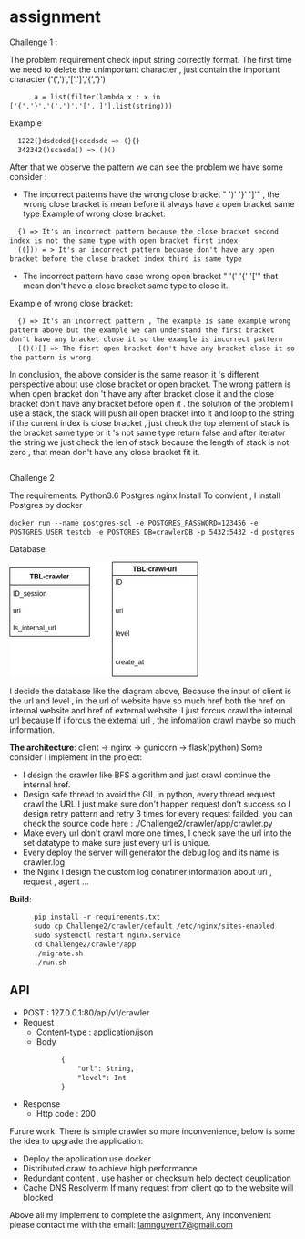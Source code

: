 # assignment

Challenge 1 :

The problem requirement check input string correctly format. The first time we need to delete the unimportant character , just contain the important character ('(',')','['.']','{','}')
```
      a = list(filter(lambda x : x in ['{','}','(',')','[',']'],list(string)))
```
Example

```
  1222(}dsdcdcd{}cdcdsdc => (}{}
  342342()scasda() => ()()
```
After that we observe the pattern we can see the problem we have some consider :
   - The incorrect patterns have the wrong close bracket " ')' '}' ']'" , the wrong close bracket is mean before it always have a open bracket same type
Example of wrong close bracket:
```
  {) => It's an incorrect pattern because the close bracket second index is not the same type with open bracket first index
  ((])) = > It's an incorrect pattern becuase don't have any open bracket before the close bracket index third is same type
```
  - The incorrect pattern have case wrong open bracket " '(' '{' '['" that mean don't have a close bracket same type to close it.
  
  
  Example of wrong close bracket:
```
  {) => It's an incorrect pattern , The example is same example wrong pattern above but the example we can understand the first bracket don't have any bracket close it so the example is incorrect pattern
  [()()[] => The fisrt open bracket don't have any bracket close it so the pattern is wrong
```
In conclusion, the above consider is the same reason it 's different perspective about use close bracket or open bracket. The wrong pattern is when open bracket don 't have any after bracket close it and the close bracket don't have any bracket before open it . the solution of the problem I use a stack, the stack will push all open bracket into it and loop to the string if the current index is close bracket , just check the top element of stack is the bracket same type or it 's not same type return false and after iterator the string we just check the len of stack because the length of stack is not zero , that mean don't have any close bracket fit it.
```

```
Challenge 2


The requirements:
Python3.6 
Postgres 
nginx 
Install
To convient , I install Postgres by docker 
```
docker run --name postgres-sql -e POSTGRES_PASSWORD=123456 -e POSTGRES_USER testdb -e POSTGRES_DB=crawlerDB -p 5432:5432 -d postgres 
```
 Database
 
![](image/diagram.png)

I decide the database like the diagram above, Because the input of client is the url and level , in the url of website have so much href both the href on internal website and href of external website. I just forcus crawl the internal url because If i forcus the external url , the infomation crawl maybe so much information.

<b>The architecture</b>: client -> nginx -> gunicorn -> flask(python)
Some consider I implement in the project:
- I design the crawler like BFS algorithm and just crawl continue the internal href.
- Design safe thread to avoid the GIL in python, every thread request crawl the URL I just make sure don't happen request don't success so I design retry pattern and retry 3 times for every request failded. you can check the source code here : ./Challenge2/crawler/app/crawler.py
- Make every url don't crawl more one times, I check save the url into the set datatype to make sure just every url is unique.
- Every deploy the server will generator the debug log and its name is crawler.log
- the Nginx I design the custom log conatiner information about uri , request , agent ...

<b>Build</b>:
```
      pip install -r requirements.txt
      sudo cp Challenge2/crawler/default /etc/nginx/sites-enabled
      sudo systemctl restart nginx.service
      cd Challenge2/crawler/app
      ./migrate.sh
      ./run.sh
```
## API 
  - POST :  127.0.0.1:80/api/v1/crawler
  - Request
    - Content-type	: application/json
    - Body 
      ```
            {
	            "url": String,
	            "level": Int
            }
      ```
   - Response
     - Http code : 200 
   
Furure work:
      There is simple crawler so more inconvenience, below is some the idea to upgrade the application:
   - Deploy the application use docker 
   - Distributed crawl to achieve high performance
   - Redundant content , use hasher or checksum help dectect deuplication
   - Cache DNS Resolverm If many request from client go to the website will blocked 
 
 Above all my implement to complete the asignment, Any inconvenient please contact me with the email: lamnguyent7@gmail.com
